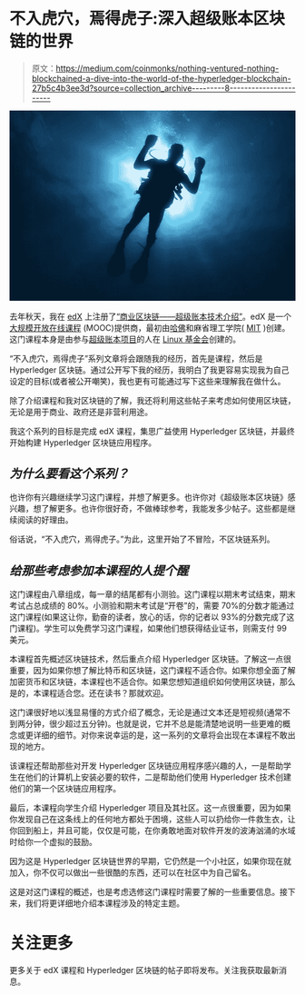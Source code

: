# 不入虎穴，焉得虎子:深入超级账本区块链的世界

> 原文：<https://medium.com/coinmonks/nothing-ventured-nothing-blockchained-a-dive-into-the-world-of-the-hyperledger-blockchain-27b5c4b3ee3d?source=collection_archive---------8----------------------->

![](img/13c2e8f1cead135dd8cb2f45f31817d8.png)

去年秋天，我在 [edX](https://www.edx.org/) 上注册了[“商业区块链——超级账本技术介绍”](https://www.edx.org/course/blockchain-business-introduction-linuxfoundationx-lfs171x)。edX 是一个[大规模开放在线课程](https://en.wikipedia.org/wiki/Massive_open_online_course) (MOOC)提供商，最初由[哈佛](https://www.harvard.edu/)和麻省理工学院( [MIT](http://web.mit.edu/) )创建。这门课程本身是由参与[超级账本项目](https://www.hyperledger.org/)的人在 [Linux 基金会](https://www.linuxfoundation.org/)创建的。

“不入虎穴，焉得虎子”系列文章将会跟随我的经历，首先是课程，然后是 Hyperledger 区块链。通过公开写下我的经历，我明白了我更容易实现我为自己设定的目标(或者被公开嘲笑)，我也更有可能通过写下这些来理解我在做什么。

除了介绍课程和我对区块链的了解，我还将利用这些帖子来考虑如何使用区块链，无论是用于商业、政府还是非营利用途。

我这个系列的目标是完成 edX 课程，集思广益使用 Hyperledger 区块链，并最终开始构建 Hyperledger 区块链应用程序。

## *为什么要看这个系列？*

也许你有兴趣继续学习这门课程，并想了解更多。也许你对《超级账本区块链》感兴趣，想了解更多。也许你很好奇，不做棒球参考，我能发多少帖子。这些都是继续阅读的好理由。

俗话说，“不入虎穴，焉得虎子。”为此，这里开始了不冒险，不区块链系列。

## *给那些考虑参加本课程的人提个醒*

这门课程由八章组成，每一章的结尾都有小测验。这门课程以期末考试结束，期末考试占总成绩的 80%。小测验和期末考试是“开卷”的，需要 70%的分数才能通过这门课程(如果这让你，勤奋的读者，放心的话，你的记者以 93%的分数完成了这门课程)。学生可以免费学习这门课程，如果他们想获得结业证书，则需支付 99 美元。

本课程首先概述区块链技术，然后重点介绍 Hyperledger 区块链。了解这一点很重要，因为如果你想了解比特币和区块链，这门课程不适合你。如果你想全面了解加密货币和区块链，本课程也不适合你。如果您想知道组织如何使用区块链，那么是的，本课程适合您。还在读书？那就欢迎。

这门课很好地以浅显易懂的方式介绍了概念，无论是通过文本还是短视频(通常不到两分钟，很少超过五分钟)。也就是说，它并不总是能清楚地说明一些更难的概念或更详细的细节。对你来说幸运的是，这一系列的文章将会出现在本课程不敢出现的地方。

该课程还帮助那些对开发 Hyperledger 区块链应用程序感兴趣的人，一是帮助学生在他们的计算机上安装必要的软件，二是帮助他们使用 Hyperledger 技术创建他们的第一个区块链应用程序。

最后，本课程向学生介绍 Hyperledger 项目及其社区。这一点很重要，因为如果你发现自己在这条线上的任何地方都处于困境，这些人可以扔给你一件救生衣，让你回到船上，并且可能，仅仅是可能，在你勇敢地面对软件开发的波涛汹涌的水域时给你一个虚拟的鼓励。

因为这是 Hyperledger 区块链世界的早期，它仍然是一个小社区，如果你现在就加入，你不仅可以做出一些很酷的东西，还可以在社区中为自己留名。

这是对这门课程的概述，也是考虑选修这门课程时需要了解的一些重要信息。接下来，我们将更详细地介绍本课程涉及的特定主题。

# 关注更多

更多关于 edX 课程和 Hyperledger 区块链的帖子即将发布。关注我获取最新消息。